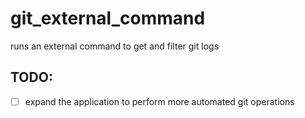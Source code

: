# git_external_command
runs an external command to get and filter git logs

TODO: 
---

- [ ] expand the application to perform more automated git operations

